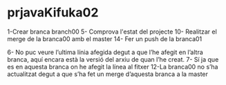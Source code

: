 # prjavaKifuka02
1-Crear branca branch00
5- Comprova l'estat del projecte
10- Realitzar el merge de la branca00 amb el master
14- Fer un push de la branca01

6- No puc veure l’ultima línia afegida degut a que l’he afegit en l’altra branca, 
aquí encara està la versió del arxiu de quan l’he creat.
7- Sí ja que es en aquesta branca on he afegit la línea al fitxer
12-La branca00 no s’ha actualitzat degut a que s’ha fet un merge d’aquesta branca a la master
